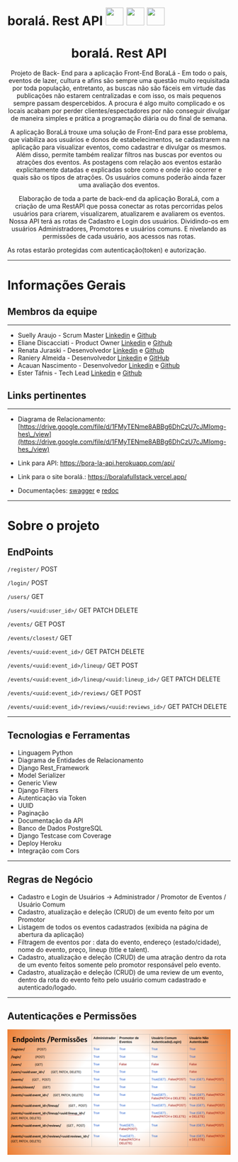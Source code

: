 # boralá. Rest API <img  src="https://cdn.jsdelivr.net/gh/devicons/devicon/icons/python/python-original.svg" width="40" height="40" /> <img src="https://cdn.jsdelivr.net/gh/devicons/devicon/icons/django/django-plain-wordmark.svg" width="40" height="40"/> <img src="https://cdn.jsdelivr.net/gh/devicons/devicon/icons/postgresql/postgresql-original.svg" width="40" height="40"/>

<h1 align="center">
  boralá. Rest API 
</h1>

<p align = "center">
Projeto de Back- End para a aplicação Front-End BoraLá -  Em todo o país, eventos de lazer, cultura e afins são sempre uma questão muito requisitada por toda população, entretanto, as buscas não são fáceis em virtude das publicações não estarem centralizadas e com isso, os mais pequenos sempre passam despercebidos. A procura é algo muito complicado e os locais acabam por perder clientes/espectadores por não conseguir divulgar de maneira simples e prática a programação diária ou do final de semana. 
</p>

<p align = "center">
A aplicação BoraLá trouxe uma solução de Front-End para esse problema, que viabiliza aos usuários e donos de estabelecimentos, se cadastrarem na aplicação para  visualizar eventos, como cadastrar e divulgar os mesmos. Além disso, permite também realizar filtros nas buscas por eventos ou atrações dos eventos. As postagens com relação aos eventos estarão explicitamente datadas e explicadas sobre como e onde irão ocorrer e quais são os tipos de atrações. Os usuários comuns poderão ainda fazer uma avaliação dos eventos. 
</p>

<p align = "center">
Elaboração de toda a parte de back-end da aplicação BoraLá, com a criação de uma RestAPI que possa conectar as rotas percorridas pelos usuários para criarem, visualizarem, atualizarem e avaliarem os eventos. 
Nossa API terá as rotas de Cadastro e Login dos usuários. Dividindo-os em usuários Administradores, Promotores e usuários comuns. E nivelando as permissões de cada usuário, aos acessos nas rotas.

As rotas estarão protegidas com autenticação(token) e autorização.

</p>

---

# Informações Gerais

## Membros da equipe

---

- Suelly Araujo - Scrum Master [Linkedin](https://www.linkedin.com/in/suellyaraujo/) e [Github](https://github.com/suellykarine)
- Eliane Discacciati - Product Owner [Linkedin](https://www.linkedin.com/in/eliane-discacciati/) e [Github](github.com/discacciati)
- Renata Juraski - Desenvolvedor [Linkedin](https://github.com/rejuraski) e [Github](https://www.linkedin.com/in/renatajuraski/)
- Raniery Almeida - Desenvolvedor [Linkedin](https://www.linkedin.com/in/raniery-almeida-de-oliveira-886974115/) e [GitHub](https://github.com/almeida-raniery)
- Acauan Nascimento - Desenvolvedor [Linkedin](https://www.linkedin.com/in/acauan-nascimento/) e [Github](https://github.com/acauankz)
- Ester Táfnis - Tech Lead [Linkedin](https://www.linkedin.com/in/ester-frazao/) e [Github](github.com/esterfrazao)

## Links pertinentes

---

- Diagrama de Relacionamento: [https://drive.google.com/file/d/1FMyTENme8ABBg6DhCzU7cJMIomg-hes\_/view](https://drive.google.com/file/d/1FMyTENme8ABBg6DhCzU7cJMIomg-hes_/view)

- Link para API: https://bora-la-api.herokuapp.com/api/
- Link para o site boralá.: https://boralafullstack.vercel.app/
- Documentações: [swagger](https://bora-la-api.herokuapp.com/schema/swagger-ui/) e [redoc](https://bora-la-api.herokuapp.com/schema/redoc/)

---

# Sobre o projeto

## EndPoints

`/register/` POST

`/login/` POST

`/users/` GET

`/users/<uuid:user_id>/` GET PATCH DELETE

`/events/` GET POST

`/events/closest/` GET

`/events/<uuid:event_id>/` GET PATCH DELETE

`/events/<uuid:event_id>/lineup/` GET POST

`/events/<uuid:event_id>/lineup/<uuid:lineup_id>/` GET PATCH DELETE

`/events/<uuid:event_id>/reviews/` GET POST

`/events/<uuid:event_id>/reviews/<uuid:reviews_id>/` GET PATCH DELETE

---

## Tecnologias e Ferramentas

- Linguagem Python
- Diagrama de Entidades de Relacionamento
- Django Rest_Framework
- Model Serializer
- Generic View
- Django Filters
- Autenticação via Token
- UUID
- Paginação
- Documentação da API
- Banco de Dados PostgreSQL
- Django Testcase com Coverage
- Deploy Heroku
- Integração com Cors

---

## Regras de Negócio

- Cadastro e Login de Usuários → Administrador / Promotor de Eventos / Usuário Comum
- Cadastro, atualização e deleção (CRUD) de um evento feito por um Promotor
- Listagem de todos os eventos cadastrados (exibida na página de abertura da aplicação)
- Filtragem de eventos por : data do evento, endereço (estado/cidade), nome do evento, preço, lineup (title e talent).
- Cadastro, atualização e deleção (CRUD) de uma atração dentro da rota de um evento feitos somente pelo promotor responsável pelo evento.
- Cadastro, atualização e deleção (CRUD) de uma review de um evento, dentro da rota do evento feito pelo usuário comum cadastrado e autenticado/logado.

---

## Autenticações e Permissões

<img src="./assests/Screenshot%20from%202022-09-14%2015-08-02.png">
